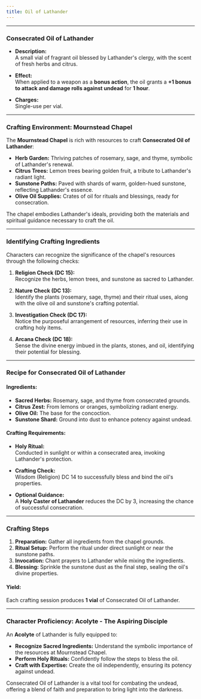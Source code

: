 ```yaml
---
title: Oil of Lathander
---
```


---

### **Consecrated Oil of Lathander**

- **Description:**  
  A small vial of fragrant oil blessed by Lathander's clergy, with the scent of fresh herbs and citrus.  

- **Effect:**  
  When applied to a weapon as a **bonus action**, the oil grants a **+1 bonus to attack and damage rolls against undead** for **1 hour**.  

- **Charges:**  
  Single-use per vial.  

---

### **Crafting Environment: Mournstead Chapel**

The **Mournstead Chapel** is rich with resources to craft **Consecrated Oil of Lathander**:  

- **Herb Garden:** Thriving patches of rosemary, sage, and thyme, symbolic of Lathander's renewal.  
- **Citrus Trees:** Lemon trees bearing golden fruit, a tribute to Lathander's radiant light.  
- **Sunstone Paths:** Paved with shards of warm, golden-hued sunstone, reflecting Lathander's essence.  
- **Olive Oil Supplies:** Crates of oil for rituals and blessings, ready for consecration.  

The chapel embodies Lathander's ideals, providing both the materials and spiritual guidance necessary to craft the oil.  

---

### **Identifying Crafting Ingredients**

Characters can recognize the significance of the chapel's resources through the following checks:  

1. **Religion Check (DC 15):**  
   Recognize the herbs, lemon trees, and sunstone as sacred to Lathander.  

2. **Nature Check (DC 13):**  
   Identify the plants (rosemary, sage, thyme) and their ritual uses, along with the olive oil and sunstone's crafting potential.  

3. **Investigation Check (DC 17):**  
   Notice the purposeful arrangement of resources, inferring their use in crafting holy items.  

4. **Arcana Check (DC 18):**  
   Sense the divine energy imbued in the plants, stones, and oil, identifying their potential for blessing.  

---

### **Recipe for Consecrated Oil of Lathander**

#### **Ingredients:**
- **Sacred Herbs:** Rosemary, sage, and thyme from consecrated grounds.  
- **Citrus Zest:** From lemons or oranges, symbolizing radiant energy.  
- **Olive Oil:** The base for the concoction.  
- **Sunstone Shard:** Ground into dust to enhance potency against undead.  

#### **Crafting Requirements:**
- **Holy Ritual:**  
  Conducted in sunlight or within a consecrated area, invoking Lathander's protection.  

- **Crafting Check:**  
  Wisdom (Religion) DC 14 to successfully bless and bind the oil's properties.  

- **Optional Guidance:**  
  A **Holy Caster of Lathander** reduces the DC by 3, increasing the chance of successful consecration.  

---

### **Crafting Steps**

1. **Preparation:** Gather all ingredients from the chapel grounds.  
2. **Ritual Setup:** Perform the ritual under direct sunlight or near the sunstone paths.  
3. **Invocation:** Chant prayers to Lathander while mixing the ingredients.  
4. **Blessing:** Sprinkle the sunstone dust as the final step, sealing the oil's divine properties.  

#### **Yield:**  
Each crafting session produces **1 vial** of Consecrated Oil of Lathander.  

---

### **Character Proficiency: Acolyte - The Aspiring Disciple**

An **Acolyte** of Lathander is fully equipped to:  

- **Recognize Sacred Ingredients:** Understand the symbolic importance of the resources at Mournstead Chapel.  
- **Perform Holy Rituals:** Confidently follow the steps to bless the oil.  
- **Craft with Expertise:** Create the oil independently, ensuring its potency against undead.  

Consecrated Oil of Lathander is a vital tool for combating the undead, offering a blend of faith and preparation to bring light into the darkness.
